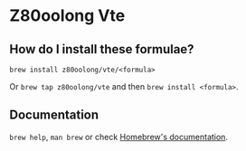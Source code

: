# Z80oolong Vte

## How do I install these formulae?

`brew install z80oolong/vte/<formula>`

Or `brew tap z80oolong/vte` and then `brew install <formula>`.

## Documentation

`brew help`, `man brew` or check [Homebrew's documentation](https://docs.brew.sh).
